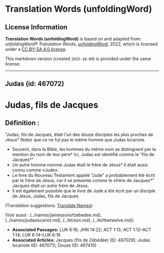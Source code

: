 # Translation Words (unfoldingWord)

## License Information

**Translation Words (unfoldingWord)** is based on and adapted from: _unfoldingWord® Translation Words_, [unfoldingWord](https://unfoldingword.org/utw), 2022, which is licensed under a [CC BY-SA 4.0 license](https://creativecommons.org/licenses/by-sa/4.0/legalcode.en).

This markdown version (created `2025-10-09`) is provided under the same license.



--------------------------------

## Judas (id: 467072)

Judas, fils de Jacques
======================

Définition :
------------

"Judas, fils de Jacques, était l'un des douze disciples les plus proches de Jésus\* Notez que ce ne fut pas le même homme que Judas Iscariote.

* Souvent, dans la Bible, les hommes du même nom se distinguent par la mention du nom de leur père\* Ici, Judas est identifié comme le "fils de Jacques\*"
* Un autre homme nommé Judas était le frère de Jésus\* Il était aussi connu comme «Jude».
* Le livre du Nouveau Testament appelé "Jude" a probablement été écrit par le frère de Jésus, car il se présente comme le «frère de Jacques\*" Jacques était un autre frère de Jésus.
* Il est également possible que le livre de Jude a été écrit par un disciple de Jésus, Judas, fils de Jacques.

(Translation suggestions: [Translate Names](rc://en/ta/man/translate/translate-names))

(Voir aussi : (../names/jamessonofzebedee.md), (../names/judasiscariot.md), (../kt/son.md), (../kt/thetwelve.md))

* **Associated Passages:** LUK 6:16; JHN 14:22; ACT 1:13; ACT 1:12–ACT 1:14; LUK 6:14–LUK 6:16
* **Associated Articles:** Jacques (fils de Zébédée) (ID: 467029); Judas Iscariote (ID: 467071); Douze (ID: 467410)

